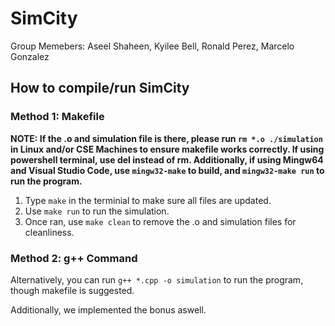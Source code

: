# SimCity

Group Memebers: Aseel Shaheen, Kyilee Bell, Ronald Perez, Marcelo Gonzalez

## How to compile/run SimCity
### Method 1: Makefile
**NOTE: If the .o and simulation file is there, please run `rm *.o ./simulation` in Linux and/or CSE Machines to ensure makefile works correctly. If using powershell terminal, use del instead of rm. Additionally, if using Mingw64 and Visual Studio Code, use `mingw32-make` to build, and `mingw32-make run` to run the program.**

1. Type `make` in the terminial to make sure all files are updated.
2. Use `make run` to run the simulation.
3. Once ran, use `make clean` to remove the .o and simulation files for cleanliness.

### Method 2: g++ Command
Alternatively, you can run `g++ *.cpp -o simulation` to run the program, though makefile is suggested. 


Additionally, we implemented the bonus aswell.